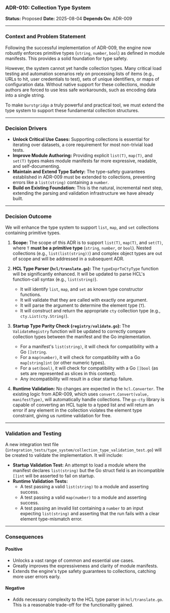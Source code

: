### ADR-010: Collection Type System

**Status:** Proposed
**Date:** 2025-08-04
**Depends On:** ADR-009

---

### Context and Problem Statement

Following the successful implementation of ADR-009, the engine now robustly enforces primitive types (`string`, `number`, `bool`) as defined in module manifests. This provides a solid foundation for type safety.

However, the system cannot yet handle collection types. Many critical load testing and automation scenarios rely on processing lists of items (e.g., URLs to hit, user credentials to test), sets of unique identifiers, or maps of configuration data. Without native support for these collections, module authors are forced to use less safe workarounds, such as encoding data into a single string.

To make `burstgridgo` a truly powerful and practical tool, we must extend the type system to support these fundamental collection structures.

---

### Decision Drivers

* **Unlock Critical Use Cases:** Supporting collections is essential for iterating over datasets, a core requirement for most non-trivial load tests.
* **Improve Module Authoring:** Providing explicit `list(T)`, `map(T)`, and `set(T)` types makes module manifests far more expressive, readable, and self-documenting.
* **Maintain and Extend Type Safety:** The type-safety guarantees established in ADR-009 must be extended to collections, preventing errors like a `list(string)` containing a `number`.
* **Build on Existing Foundation:** This is the natural, incremental next step, extending the parsing and validation infrastructure we have already built.

---

### Decision Outcome

We will enhance the type system to support `list`, `map`, and `set` collections containing primitive types.

1.  **Scope:** The scope of this ADR is to support `list(T)`, `map(T)`, and `set(T)`, where `T` **must be a primitive type** (`string`, `number`, or `bool`). Nested collections (e.g., `list(list(string))`) and complex object types are out of scope and will be addressed in a subsequent ADR.

2.  **HCL Type Parser (`hcl/translate.go`):** The `typeExprToCtyType` function will be significantly enhanced. It will be updated to parse HCL's function-call syntax (e.g., `list(string)`).
    * It will identify `list`, `map`, and `set` as known type constructor functions.
    * It will validate that they are called with exactly one argument.
    * It will parse the argument to determine the element type (`T`).
    * It will construct and return the appropriate `cty` collection type (e.g., `cty.List(cty.String)`).

3.  **Startup Type Parity Check (`registry/validate.go`):** The `ValidateRegistry` function will be updated to correctly compare collection types between the manifest and the Go implementation.
    * For a manifest's `list(string)`, it will check for compatibility with a Go `[]string`.
    * For a `map(number)`, it will check for compatibility with a Go `map[string]int` (or other numeric types).
    * For a `set(bool)`, it will check for compatibility with a Go `[]bool` (as sets are represented as slices in this context).
    * Any incompatibility will result in a clear startup failure.

4.  **Runtime Validation:** No changes are expected in the `hcl.Converter`. The existing logic from ADR-009, which uses `convert.Convert(value, manifestType)`, will automatically handle collections. The `go-cty` library is capable of converting an HCL tuple to a typed list and will return an error if any element in the collection violates the element type constraint, giving us runtime validation for free.

---

### Validation and Testing

A new integration test file (`integration_tests/type_system/collection_type_validation_test.go`) will be created to validate the implementation. It will include:

* **Startup Validation Test:** An attempt to load a module where the manifest declares `list(string)` but the Go struct field is an incompatible `[]int` will be asserted to fail on startup.
* **Runtime Validation Tests:**
    * A test passing a valid `list(string)` to a module and asserting success.
    * A test passing a valid `map(number)` to a module and asserting success.
    * A test passing an invalid list containing a `number` to an input expecting `list(string)` and asserting that the run fails with a clear element type-mismatch error.

---

### Consequences

#### Positive

* Unlocks a vast range of common and essential use cases.
* Greatly improves the expressiveness and clarity of module manifests.
* Extends the engine's type safety guarantees to collections, catching more user errors early.

#### Negative

* Adds necessary complexity to the HCL type parser in `hcl/translate.go`. This is a reasonable trade-off for the functionality gained.